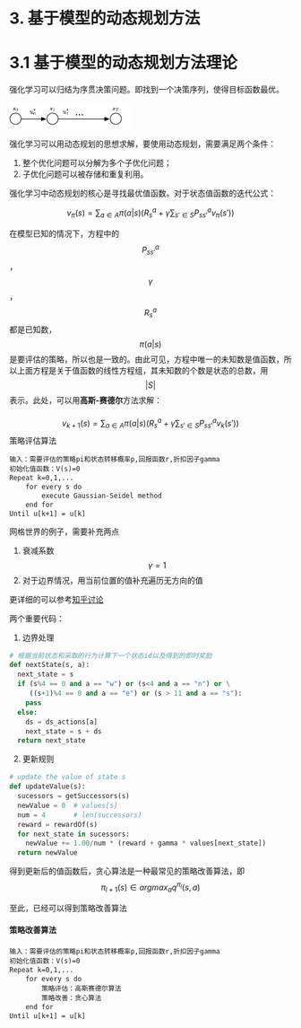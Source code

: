 # 3. 基于模型的动态规划方法

# 3.1 基于模型的动态规划方法理论

强化学习可以归结为序贯决策问题。即找到一个决策序列，使得目标函数最优。

![](/assets/srqcqhxx_3_1.png)

强化学习可以用动态规划的思想求解，要使用动态规划，需要满足两个条件：

1. 整个优化问题可以分解为多个子优化问题；
2. 子优化问题可以被存储和重复利用。

强化学习中动态规划的核心是寻找最优值函数。对于状态值函数的迭代公式：


$$
v_{\pi}(s)=\sum_{a\in A}\pi(a|s)(R_s^a+\gamma \sum_{s' \in S}P_{ss'}^a v_\pi (s'))
$$


在模型已知的情况下，方程中的$$P_{ss'}^a$$，$$\gamma$$，$$R_s^a$$都是已知数，$$\pi(a|s)$$是要评估的策略，所以也是一致的。由此可见，方程中唯一的未知数是值函数，所以上面方程是关于值函数的线性方程组，其未知数的个数是状态的总数，用$$|S|$$表示。此处，可以用**高斯-赛德尔**方法求解：

#### 
$$
v_{k+1}(s) = \sum_{a \in A}\pi(a|s)(R_s^a+\gamma\sum_{s'\in S}P^a_{ss'}v_k(s'))
$$
策略评估算法

```
输入：需要评估的策略pi和状态转移概率p,回报函数r,折扣因子gamma
初始化值函数：V(s)=0
Repeat k=0,1,...
    for every s do
        execute Gaussian-Seidel method
    end for
Until u[k+1] = u[k]
```

网格世界的例子，需要补充两点

1. 衰减系数$$\gamma = 1$$
2. 对于边界情况，用当前位置的值补充遍历无方向的值

更详细的可以参考[知乎讨论](https://zhuanlan.zhihu.com/p/28084990) 

两个重要代码：

1. 边界处理

```py
# 根据当前状态和采取的行为计算下一个状态id以及得到的即时奖励
def nextState(s, a):
  next_state = s
  if (s%4 == 0 and a == "w") or (s<4 and a == "n") or \
     ((s+1)%4 == 0 and a == "e") or (s > 11 and a == "s"):
    pass
  else:
    ds = ds_actions[a]
    next_state = s + ds
  return next_state
```

   2. 更新规则

```py
# update the value of state s
def updateValue(s):
  sucessors = getSuccessors(s)
  newValue = 0  # values[s]
  num = 4       # len(successors)
  reward = rewardOf(s)
  for next_state in sucessors:
    newValue += 1.00/num * (reward + gamma * values[next_state])
  return newValue
```

得到更新后的值函数后，贪心算法是一种最常见的策略改善算法，即$$\pi_{l+1}(s) \in argmax_a q^{\pi_l}(s,a)$$

至此，已经可以得到策略改善算法

#### 策略改善算法

```
输入：需要评估的策略pi和状态转移概率p,回报函数r,折扣因子gamma
初始化值函数：V(s)=0
Repeat k=0,1,...
    for every s do
        策略评估：高斯赛德尔算法
        策略改善：贪心算法
    end for
Until u[k+1] = u[k]
```

















